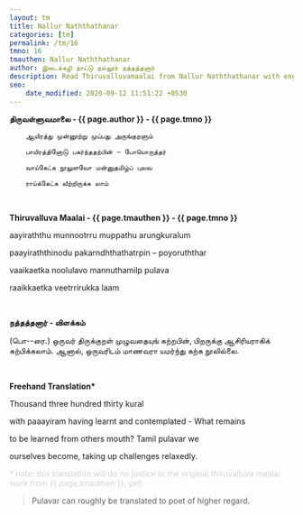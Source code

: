 ```yaml
---
layout: tm
title: Nallur Naththathanar
categories: [tm]
permalink: /tm/16
tmno: 16
tmauthen: Nallur Naththathanar
author: இடைக்கழி நாட்டு நல்லூர் நத்தத்தனார்
description: Read Thiruvalluvamaalai from Nallur Naththathanar with english translation
seo:
    date_modified: 2020-09-12 11:51:22 +0530
---
```


**திருவள்ளுவமாலை - {{ page.author }} - {{ page.tmno }}**
	        
        ஆயிரத்து முன்னூற்று முப்பது அருங்குறளும்
        
        பாயிரத்தினோடு பகர்ந்ததற்பின் – போயொருத்தர்

        வாய்கேட்க நூலுளவோ மன்னுதமிழ்ப் புலவ

        ராய்க்கேட்க வீற்றிருக்க லாம்

<br>


**Thiruvalluva Maalai - {{ page.tmauthen }} - {{ page.tmno }}**

aayiraththu munnootrru muppathu arungkuralum

paayiraththinodu pakarndhthathatrpin – poyoruththar

vaaikaetka noolulavo mannuthamilp pulava

raaikkaetka veetrrirukka laam

<br>

**நத்தத்தனார் - விளக்கம்**

(பொ--ரை.) ஒருவர் திருக்குறள் முழுவதையுங் கற்றபின், பிறருக்கு ஆசிரியராகிக் கற்பிக்கலாம். ஆனால், ஒருவரிடம் மாணவரா யமர்ந்து கற்க நூலில்லை.

<br>

**Freehand Translation\***

Thousand three hundred thirty kural

with paaayiram having learnt and contemplated - What remains 

to be learned from others mouth? Tamil pulavar we

ourselves become, taking up challenges relaxedly.

<p style="color: lightgrey;">* note: this translation will do no justice to the original thiruvalluva maalai work from {{ page.tmauthen }}, yet!</p>

> Pulavar can roughly be translated to poet of higher regard.
<br>
